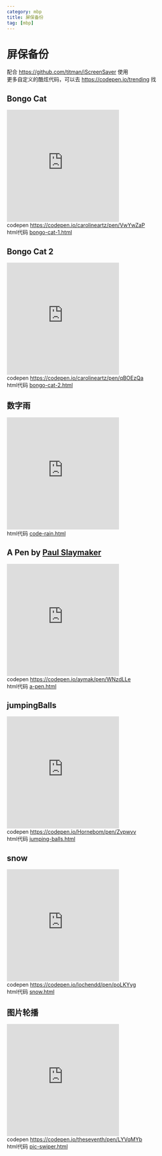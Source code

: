 ```yaml
---
category: mbp
title: 屏保备份
tag: [mbp]
---
```

# 屏保备份
配合 <https://github.com/titman/iScreenSaver> 使用

更多自定义的酷炫代码，可以去 <https://codepen.io/trending> 找

## Bongo Cat 
<div class="box">
<iframe src="https://tianbin.cc/screen-saver-backup/bongo-cat-1.html"></iframe>
<p> codepen <a href="https://codepen.io/carolineartz/pen/VwYwZaP">https://codepen.io/carolineartz/pen/VwYwZaP</a> </p>
<p> html代码 <a href="https://github.com/nibnait/blog/blob/master/docs/.vuepress/public/screen-saver-backup/bongo-cat-1.html">bongo-cat-1.html</a> </p>
</div>

## Bongo Cat 2
<div class="box">
<iframe src="https://tianbin.cc/screen-saver-backup/bongo-cat-2.html"></iframe>
<p> codepen <a href="https://codepen.io/carolineartz/pen/qBOEzQa">https://codepen.io/carolineartz/pen/qBOEzQa</a> </p>
<p> html代码 <a href="https://github.com/nibnait/blog/blob/master/docs/.vuepress/public/screen-saver-backup/bongo-cat-2.html">bongo-cat-2.html</a> </p>
</div>

## 数字雨
<div class="box">
<iframe src="https://tianbin.cc/screen-saver-backup/code-rain.html"></iframe>
<p> html代码 <a href="https://github.com/nibnait/blog/blob/master/docs/.vuepress/public/screen-saver-backup/code-rain.html">code-rain.html</a> </p>
</div>

## A Pen by [Paul Slaymaker](https://codepen.io/aymak/pens/public?cursor=ZD0wJm89MSZwPTEmdj02MTA0MjAwMQ==)
<div class="box">
<iframe src="https://tianbin.cc/screen-saver-backup/a-pen.html"></iframe>
<p> codepen <a href="https://codepen.io/aymak/pen/WNzdLLe">https://codepen.io/aymak/pen/WNzdLLe</a> </p>
<p> html代码 <a href="https://github.com/nibnait/blog/blob/master/docs/.vuepress/public/screen-saver-backup/a-pen.html">a-pen.html</a> </p>
</div>

## jumpingBalls
<div class="box">
<iframe src="https://tianbin.cc/screen-saver-backup/jumping-balls.html"></iframe>
<p> codepen <a href="https://codepen.io/Hornebom/pen/Zvpwvv">https://codepen.io/Hornebom/pen/Zvpwvv</a> </p>
<p> html代码 <a href="https://github.com/nibnait/blog/blob/master/docs/.vuepress/public/screen-saver-backup/jumping-balls.html">jumping-balls.html</a> </p>
</div>

## snow
<div class="box">
<iframe src="https://tianbin.cc/screen-saver-backup/snow.html"></iframe>
<p> codepen <a href="https://codepen.io/lochendd/pen/poLKYyg">https://codepen.io/lochendd/pen/poLKYyg</a> </p>
<p> html代码 <a href="https://github.com/nibnait/blog/blob/master/docs/.vuepress/public/screen-saver-backup/snow.html">snow.html</a> </p>
</div>

## 图片轮播
<div class="box">
<iframe src="https://tianbin.cc/screen-saver-backup/pic-swiper.html"></iframe>
<p> codepen <a href="https://codepen.io/theseventh/pen/LYVqMYb">https://codepen.io/theseventh/pen/LYVqMYb</a> </p>
<p> html代码 <a href="https://github.com/nibnait/blog/blob/master/docs/.vuepress/public/screen-saver-backup/pic-swiper.html">pic-swiper.html</a> </p>
</div>

<style>
iframe {
  border: 0;
  height: 300px;
  width: 300px;
}
p {
  margin: 0;
}
</style>